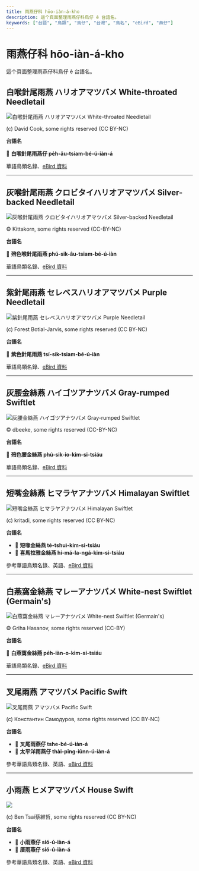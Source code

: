 ```yaml
---
title: 雨燕仔科 hōo-iàn-á-kho
description: 這个頁面整理雨燕仔科鳥仔 ê 台語名。
keywords: ["台語", "鳥類", "鳥仔", "台灣", "鳥名", "eBird", "燕仔"]
---
```


# 雨燕仔科 hōo-iàn-á-kho

這个頁面整理雨燕仔科鳥仔 ê 台語名。

## 白喉針尾雨燕 ハリオアマツバメ White-throated Needletail

![白喉針尾雨燕 ハリオアマツバメ White-throated Needletail](https://inaturalist-open-data.s3.amazonaws.com/photos/103175/medium.jpg)

(c) David Cook, some rights reserved (CC BY-NC)

**台語名**

🎯 **白喉針尾雨燕仔 pe̍h-âu-tsiam-bé-ú-iàn-á**

華語鳥類名錄、[eBird 資料](https://ebird.org/species/whtnee)

---

## 灰喉針尾雨燕 クロビタイハリオアマツバメ Silver-backed Needletail

![灰喉針尾雨燕 クロビタイハリオアマツバメ Silver-backed Needletail](https://inaturalist-open-data.s3.amazonaws.com/photos/357028182/original.jpg)

© Kittakorn, some rights reserved (CC-BY-NC)

**台語名**

🎯 **殕色喉針尾雨燕 phú-sik-âu-tsiam-bé-ú-iàn**

華語鳥類名錄、[eBird 資料](https://ebird.org/species/sibnee1)

---

## 紫針尾雨燕 セレベスハリオアマツバメ Purple Needletail

![紫針尾雨燕 セレベスハリオアマツバメ Purple Needletail](https://inaturalist-open-data.s3.amazonaws.com/photos/181196488/medium.jpg)

(c) Forest Botial-Jarvis, some rights reserved (CC BY-NC)

**台語名**

🎯 **紫色針尾雨燕 tsí-sik-tsiam-bé-ú-iàn**

華語鳥類名錄、[eBird 資料](https://ebird.org/species/purnee1)

---

## 灰腰金絲燕 ハイゴツアナツバメ Gray-rumped Swiftlet

![灰腰金絲燕 ハイゴツアナツバメ Gray-rumped Swiftlet](https://inaturalist-open-data.s3.amazonaws.com/photos/368070113/medium.jpg)

© dbeeke, some rights reserved (CC-BY-NC)

**台語名**

🎯 **殕色腰金絲燕 phú-sik-io-kim-si-tsiáu**

華語鳥類名錄、[eBird 資料](https://ebird.org/species/gyrswi5)

---

## 短嘴金絲燕 ヒマラヤアナツバメ Himalayan Swiftlet

![短嘴金絲燕 ヒマラヤアナツバメ Himalayan Swiftlet](https://inaturalist-open-data.s3.amazonaws.com/photos/148531492/medium.jpeg)

(c) kritadi, some rights reserved (CC BY-NC)

**台語名**

- 🎯 **短喙金絲燕 té-tshuì-kim-si-tsiáu**
- 🎯 **喜馬拉雅金絲燕 hí-má-la-ngá-kim-si-tsiáu**

參考華語鳥類名錄、英語、[eBird 資料](https://ebird.org/species/himswi2)

---

## 白燕窩金絲燕 マレーアナツバメ White-nest Swiftlet (Germain's)

![白燕窩金絲燕 マレーアナツバメ White-nest Swiftlet (Germain's)](https://inaturalist-open-data.s3.amazonaws.com/photos/457254220/medium.jpg)

© Griha Hasanov, some rights reserved (CC-BY)

**台語名**

🎯 **白燕窩金絲燕 pe̍h-iàn-o-kim-si-tsiáu**

華語鳥類名錄、[eBird 資料](https://ebird.org/species/gerswi1)

---

## 叉尾雨燕 アマツバメ Pacific Swift

![叉尾雨燕 アマツバメ Pacific Swift](https://inaturalist-open-data.s3.amazonaws.com/photos/47107945/medium.jpg)

(c) Константин Самодуров, some rights reserved (CC BY-NC)

**台語名**

- 🎯 **叉尾雨燕仔 tshe-bé-ú-iàn-á**
- 🎯 **太平洋雨燕仔 thài-pîng-iûnn-ú-iàn-á**

參考華語鳥類名錄、英語、[eBird 資料](https://ebird.org/species/fotswi)

---

## 小雨燕 ヒメアマツバメ House Swift

![](https://inaturalist-open-data.s3.amazonaws.com/photos/210776298/medium.jpg)

(c) Ben Tsai蔡維哲, some rights reserved (CC BY-NC)

**台語名**

- 🎯 **小雨燕仔 sió-ú-iàn-á**
- 🎯 **厝雨燕仔 sió-ú-iàn-á**

參考華語鳥類名錄、英語、[eBird 資料](https://ebird.org/species/houswi1)
